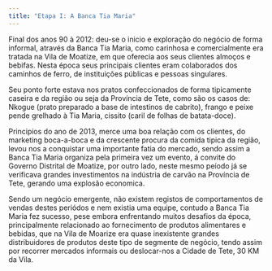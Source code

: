 ```yaml
---
title: "Etapa I: A Banca Tia Maria"
---
```


Final dos anos 90 à 2012: deu-se o inicio e exploração do negócio de forma informal, através da Banca Tia Maria, como carinhosa e comercialmente era tratada na Vila de Moatize, em que oferecia aos seus clientes almoços e bebifas. Nesta época seus principais clientes eram colaborados dos caminhos de ferro, de instituições públicas e pessoas singulares.

Seu ponto forte estava nos pratos confeccionados de forma tipicamente caseira e da região ou seja da Província de Tete, como são os casos de: Nkogue (prato preparado a base de intestinos de cabrito), frango e peixe pende grelhado à Tia Maria, cissito (caril de folhas de batata-doce).

Principios do ano de 2013, merce uma boa relação com os clientes, do marketing boca-a-boca e da crescente procura da comida tipica da região, levou nos a conquistar uma importante fatia do mercado, sendo assim a Banca Tia Maria organiza pela primeira vez um evento, á convite do Governo Distrital de Moatize, por outro lado, neste mesmo peíodo já se verificava grandes investimentos na indústria de carvão na Província de Tete, gerando uma explosão economica.

Sendo um negócio emergente, não existem registos de comportamentos de vendas destes periódos e nem existia uma equipe, contudo a Banca Tia Maria fez sucesso, pese embora enfrentando muitos desafios da época, principalmente relacionado ao fornecimento de produtos alimentares e bebidas, que na Vila de Moarize era quase inexistente grandes distribuidores de produtos deste tipo de segmente de negócio, tendo assim por recorrer mercados informais ou deslocar-nos a Cidade de Tete, 30 KM da Vila.